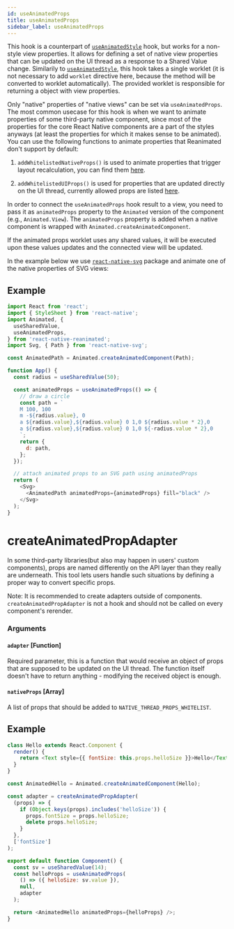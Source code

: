 ```yaml
---
id: useAnimatedProps
title: useAnimatedProps
sidebar_label: useAnimatedProps
---
```


This hook is a counterpart of [`useAnimatedStyle`](useAnimatedStyle.md) hook, but works for a non-style view properties.
It allows for defining a set of native view properties that can be updated on the UI thread as a response to a Shared Value change.
Similarily to [`useAnimatedStyle`](useAnimatedStyle.md), this hook takes a single worklet (it is not necessary to add `worklet` directive here, because the method will be converted to worklet automatically).
The provided worklet is responsible for returning a object with view properties.

Only "native" properties of "native views" can be set via `useAnimatedProps`.
The most common usecase for this hook is when we want to animate properties of some third-party native component, since most of the properties for the core React Native components are a part of the styles anyways (at least the properties for which it makes sense to be animated).
You can use the following functions to animate properties that Reanimated don't support by default:

1. `addWhitelistedNativeProps()` is used to animate properties that trigger layout recalculation, you can find them [here](https://github.com/software-mansion/react-native-reanimated/blob/2.3.0/src/ConfigHelper.ts#L31).

2. `addWhitelistedUIProps()` is used for properties that are updated directly on the UI thread, currently allowed props are listed [here](https://github.com/software-mansion/react-native-reanimated/blob/2.3.0/src/ConfigHelper.ts#L6).

In order to connect the `useAnimatedProps` hook result to a view, you need to pass it as `animatedProps` property to the `Animated` version of the component (e.g., `Animated.View`).
The `animatedProps` property is added when a native component is wrapped with `Animated.createAnimatedComponent`.

If the animated props worklet uses any shared values, it will be executed upon these values updates and the connected view will be updated.

In the example below we use [`react-native-svg`](https://github.com/react-native-community/react-native-svg) package and animate one of the native properties of SVG views:

## Example

```js {12-16}
import React from 'react';
import { StyleSheet } from 'react-native';
import Animated, {
  useSharedValue,
  useAnimatedProps,
} from 'react-native-reanimated';
import Svg, { Path } from 'react-native-svg';

const AnimatedPath = Animated.createAnimatedComponent(Path);

function App() {
  const radius = useSharedValue(50);

  const animatedProps = useAnimatedProps(() => {
    // draw a circle
    const path = `
    M 100, 100
    m -${radius.value}, 0
    a ${radius.value},${radius.value} 0 1,0 ${radius.value * 2},0
    a ${radius.value},${radius.value} 0 1,0 ${-radius.value * 2},0
    `;
    return {
      d: path,
    };
  });

  // attach animated props to an SVG path using animatedProps
  return (
    <Svg>
      <AnimatedPath animatedProps={animatedProps} fill="black" />
    </Svg>
  );
}
```

# createAnimatedPropAdapter

In some third-party libraries(but also may happen in users' custom components), props are named differently on the API layer than they really are underneath. This tool lets users handle such situations by defining a proper way to convert specific props.

Note: It is recommended to create adapters outside of components. `createAnimatedPropAdapter` is not a hook and should not be called on every component's rerender.

### Arguments

#### `adapter` [Function]

Required parameter, this is a function that would receive an object of props that are supposed to be updated on the UI thread. The function itself doesn't have to return anything - modifying the received object is enough.

#### `nativeProps` [Array]

A list of props that should be added to `NATIVE_THREAD_PROPS_WHITELIST`.

## Example

```js {3,9,24}
class Hello extends React.Component {
  render() {
    return <Text style={{ fontSize: this.props.helloSize }}>Hello</Text>;
  }
}

const AnimatedHello = Animated.createAnimatedComponent(Hello);

const adapter = createAnimatedPropAdapter(
  (props) => {
    if (Object.keys(props).includes('helloSize')) {
      props.fontSize = props.helloSize;
      delete props.helloSize;
    }
  },
  ['fontSize']
);

export default function Component() {
  const sv = useSharedValue(14);
  const helloProps = useAnimatedProps(
    () => ({ helloSize: sv.value }),
    null,
    adapter
  );

  return <AnimatedHello animatedProps={helloProps} />;
}
```
